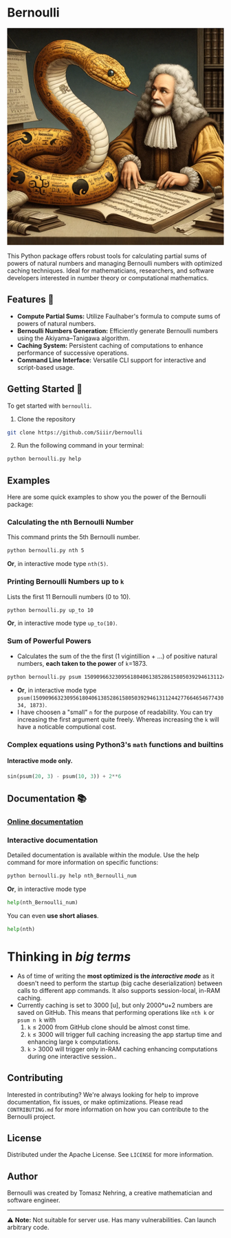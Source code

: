 # Bernoulli
![Bernoulli using bernoulli.py](Bernoulli_using_bernoulli.png)

This Python package offers robust tools for calculating partial sums of powers of natural numbers and managing Bernoulli numbers with optimized caching techniques. Ideal for mathematicians, researchers, and software developers interested in number theory or computational mathematics. 

## Features 🌟
- **Compute Partial Sums:** Utilize Faulhaber's formula to compute sums of powers of natural numbers.
- **Bernoulli Numbers Generation:** Efficiently generate Bernoulli numbers using the Akiyama–Tanigawa algorithm.
- **Caching System:** Persistent caching of computations to enhance performance of successive operations.
- **Command Line Interface:** Versatile CLI support for interactive and script-based usage.

## Getting Started 🚀
To get started with `bernoulli`.
1. Clone the repository
```bash
git clone https://github.com/Siiir/bernoulli
```
2. Run the following command in your terminal:
```bash
python bernoulli.py help
```

## Examples
Here are some quick examples to show you the power of the Bernoulli package:

### Calculating the nth Bernoulli Number
This command prints the 5th Bernoulli number.
```bash
python bernoulli.py nth 5
```
**Or**, in interactive mode type `nth(5)`.

### Printing Bernoulli Numbers up to `k`
Lists the first 11 Bernoulli numbers (0 to 10).
```bash
python bernoulli.py up_to 10
```
**Or**, in interactive mode type `up_to(10)`.

### Sum of Powerful Powers
* Calculates the sum of the the first (1 vigintillion + ...) of positive natural numbers, **each taken to the power** of `k`=1873.
```bash
python bernoulli.py psum 1509096632309561804061385286158050392946131124427766465467743034  1873
```  
* **Or**, in interactive mode type `psum(1509096632309561804061385286158050392946131124427766465467743034, 1873)`.  
* I have choosen a "small" `n` for the purpose of readability. You can try increasing the first argument quite freely. Whereas increasing the `k` will have a noticable computional cost.

### Complex equations using Python3's `math` functions and builtins
#### Interactive mode only.
```python
sin(psum(20, 3) - psum(10, 3)) + 2**6
```

## Documentation 📚
### [Online documentation](https://siiir.github.io/bernoulli/)
### Interactive documentation
Detailed documentation is available within the module. Use the help command for more information on specific functions:
```bash
python bernoulli.py help nth_Bernoulli_num
```
**Or**, in interactive mode type
```python
help(nth_Bernoulli_num)
```
You can even **use short aliases**.
```python
help(nth)
```

# Thinking in *big terms*
* As of time of writing the **most optimized is the _interactive mode_** as it doesn't need to perform the startup (big cache deserialization) between calls to different app commands. It also supports session-local, in-RAM caching.  
* Currently caching is set to 3000 \[u\], but only 2000\*u+2 numbers are saved on GitHub. This means that performing operations like `nth k` or `psum n k` with  
  1. `k` ≤ 2000 from GitHub clone should be almost const time.
  2. `k` ≤ 3000 will trigger full caching increasing the app startup time and enhancing large `k` computations.
  3. `k` > 3000 will trigger only in-RAM caching enhancing computations during one interactive session..

## Contributing
Interested in contributing? We're always looking for help to improve documentation, fix issues, or make optimizations. Please read `CONTRIBUTING.md` for more information on how you can contribute to the Bernoulli project.

## License
Distributed under the Apache License. See `LICENSE` for more information.

## Author
Bernoulli was created by Tomasz Nehring, a creative mathematician and software engineer.

---

⚠️ **Note:** Not suitable for server use. Has many vulnerabilities. Can launch arbitrary code.
